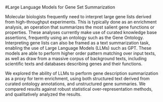
#Large Language Models for Gene Set Summarization

Molecular biologists frequently need to interpret large gene lists derived from high-throughput experiments. This is typically done as an enrichment analysis, an operation that summarizes the most salient gene functions or properties. These analyses currently make use of curated knowledge base assertions, frequently using an ontology such as the Gene Ontology. Interpreting gene lists can also be framed as a text summarization task, enabling the use of Large Language Models (LLMs) such as GPT. These models are able to perform higher order pattern matching over input texts, as well as draw from a massive corpus of background texts, including scientific texts and databases describing genes and their functions.

We explored the ability of LLMs to perform gene description summarization as a proxy for term enrichment, using both structured text derived from curated ontology annotations, and unstructured gene summaries. We compared results against robust statistical over-representation methods, and qualitatively analyzed the results.

